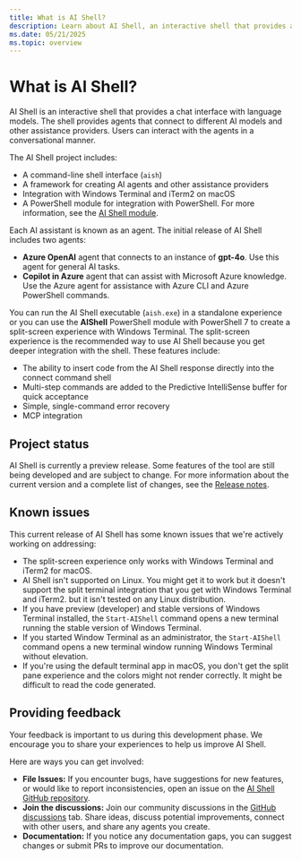 ```yaml
---
title: What is AI Shell?
description: Learn about AI Shell, an interactive shell that provides a chat interface with language models.
ms.date: 05/21/2025
ms.topic: overview
---
```


# What is AI Shell?

AI Shell is an interactive shell that provides a chat interface with language models. The shell
provides agents that connect to different AI models and other assistance providers. Users can
interact with the agents in a conversational manner.

The AI Shell project includes:

- A command-line shell interface (`aish`)
- A framework for creating AI agents and other assistance providers
- Integration with Windows Terminal and iTerm2 on macOS
- A PowerShell module for integration with PowerShell. For more information, see the
  [AI Shell module][01].

Each AI assistant is known as an agent. The initial release of AI Shell includes two agents:

- **Azure OpenAI** agent that connects to an instance of **gpt-4o**. Use this agent for general
  AI tasks.
- **Copilot in Azure** agent that can assist with Microsoft Azure knowledge. Use the Azure agent for
  assistance with Azure CLI and Azure PowerShell commands.

You can run the AI Shell executable (`aish.exe`) in a standalone experience or you can use the
**AIShell** PowerShell module with PowerShell 7 to create a split-screen experience with Windows
Terminal. The split-screen experience is the recommended way to use AI Shell because you get deeper
integration with the shell. These features include:

- The ability to insert code from the AI Shell response directly into the connect command shell
- Multi-step commands are added to the Predictive IntelliSense buffer for quick acceptance
- Simple, single-command error recovery
- MCP integration

## Project status

AI Shell is currently a preview release. Some features of the tool are still being developed and are
subject to change. For more information about the current version and a complete list of changes,
see the [Release notes][03].

## Known issues

This current release of AI Shell has some known issues that we're actively working on addressing:

- The split-screen experience only works with Windows Terminal and iTerm2 for macOS.
- AI Shell isn't supported on Linux. You might get it to work but it doesn't support the split
  terminal integration that you get with Windows Terminal and iTerm2. but it isn't tested on any
  Linux distribution.
- If you have preview (developer) and stable versions of Windows Terminal installed, the
  `Start-AIShell` command opens a new terminal running the stable version of Windows Terminal.
- If you started Window Terminal as an administrator, the `Start-AIShell` command opens a new
  terminal window running Windows Terminal without elevation.
- If you're using the default terminal app in macOS, you don't get the split pane experience and the
  colors might not render correctly. It might be difficult to read the code generated.

## Providing feedback

Your feedback is important to us during this development phase. We encourage you to share your
experiences to help us improve AI Shell.

Here are ways you can get involved:

- **File Issues:** If you encounter bugs, have suggestions for new features, or would like to report
  inconsistencies, open an issue on the [AI Shell GitHub repository][04].
- **Join the discussions:** Join our community discussions in the [GitHub discussions][02] tab.
  Share ideas, discuss potential improvements, connect with other users, and share any agents you
  create.
- **Documentation:** If you notice any documentation gaps, you can suggest changes or submit PRs to
  improve our documentation.

<!-- link references -->
[01]: /powershell/module/aishell/
[02]: https://github.com/PowerShell/AIShell/discussions
[03]: release-notes.md
[04]: https://github.com/PowerShell/AIShell/issues
